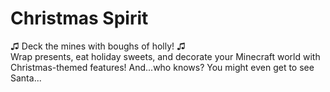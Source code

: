 # Christmas Spirit

♫ Deck the mines with boughs of holly! ♫  
Wrap presents, eat holiday sweets, and decorate your Minecraft world with Christmas-themed features! 
And...who knows? You might even get to see Santa... 
